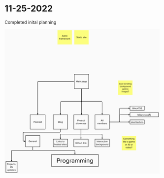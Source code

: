 # 11-25-2022
Completed inital planning

![Image of digital whiteboard with thought process](board.png)